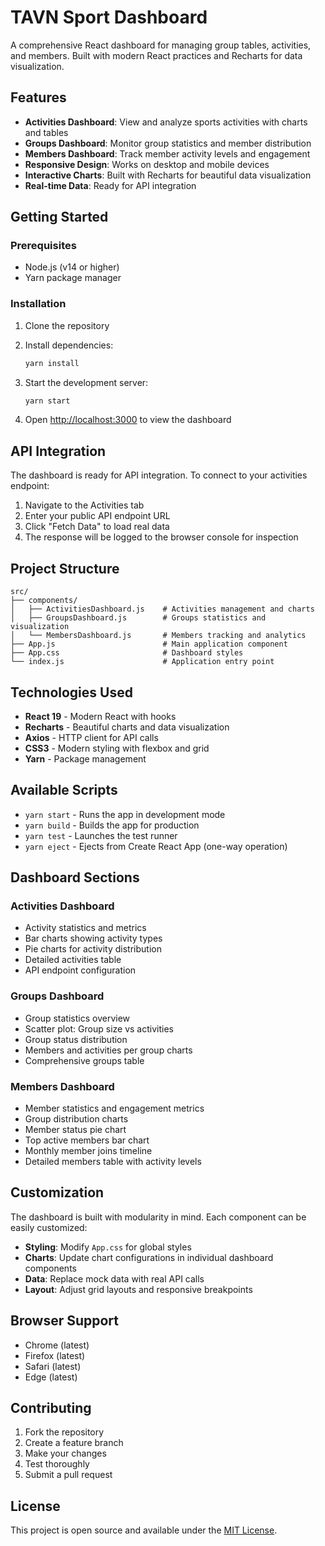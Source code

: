 # TAVN Sport Dashboard

A comprehensive React dashboard for managing group tables, activities, and members. Built with modern React practices and Recharts for data visualization.

## Features

- **Activities Dashboard**: View and analyze sports activities with charts and tables
- **Groups Dashboard**: Monitor group statistics and member distribution
- **Members Dashboard**: Track member activity levels and engagement
- **Responsive Design**: Works on desktop and mobile devices
- **Interactive Charts**: Built with Recharts for beautiful data visualization
- **Real-time Data**: Ready for API integration

## Getting Started

### Prerequisites

- Node.js (v14 or higher)
- Yarn package manager

### Installation

1. Clone the repository
2. Install dependencies:
   ```bash
   yarn install
   ```

3. Start the development server:
   ```bash
   yarn start
   ```

4. Open [http://localhost:3000](http://localhost:3000) to view the dashboard

## API Integration

The dashboard is ready for API integration. To connect to your activities endpoint:

1. Navigate to the Activities tab
2. Enter your public API endpoint URL
3. Click "Fetch Data" to load real data
4. The response will be logged to the browser console for inspection

## Project Structure

```
src/
├── components/
│   ├── ActivitiesDashboard.js    # Activities management and charts
│   ├── GroupsDashboard.js        # Groups statistics and visualization
│   └── MembersDashboard.js       # Members tracking and analytics
├── App.js                        # Main application component
├── App.css                       # Dashboard styles
└── index.js                      # Application entry point
```

## Technologies Used

- **React 19** - Modern React with hooks
- **Recharts** - Beautiful charts and data visualization
- **Axios** - HTTP client for API calls
- **CSS3** - Modern styling with flexbox and grid
- **Yarn** - Package management

## Available Scripts

- `yarn start` - Runs the app in development mode
- `yarn build` - Builds the app for production
- `yarn test` - Launches the test runner
- `yarn eject` - Ejects from Create React App (one-way operation)

## Dashboard Sections

### Activities Dashboard
- Activity statistics and metrics
- Bar charts showing activity types
- Pie charts for activity distribution
- Detailed activities table
- API endpoint configuration

### Groups Dashboard
- Group statistics overview
- Scatter plot: Group size vs activities
- Group status distribution
- Members and activities per group charts
- Comprehensive groups table

### Members Dashboard
- Member statistics and engagement metrics
- Group distribution charts
- Member status pie chart
- Top active members bar chart
- Monthly member joins timeline
- Detailed members table with activity levels

## Customization

The dashboard is built with modularity in mind. Each component can be easily customized:

- **Styling**: Modify `App.css` for global styles
- **Charts**: Update chart configurations in individual dashboard components
- **Data**: Replace mock data with real API calls
- **Layout**: Adjust grid layouts and responsive breakpoints

## Browser Support

- Chrome (latest)
- Firefox (latest)
- Safari (latest)
- Edge (latest)

## Contributing

1. Fork the repository
2. Create a feature branch
3. Make your changes
4. Test thoroughly
5. Submit a pull request

## License

This project is open source and available under the [MIT License](LICENSE).